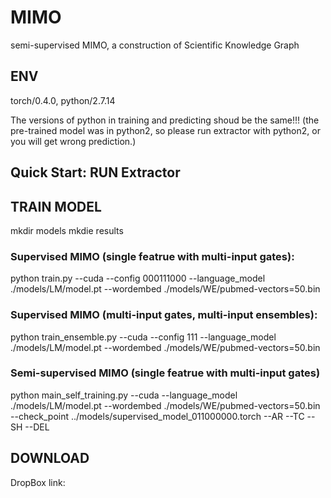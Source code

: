 # MIMO
semi-supervised MIMO, a construction of Scientific Knowledge  Graph 

## ENV

torch/0.4.0, python/2.7.14

The versions of python in training and predicting shoud be the same!!! (the pre-trained model was in python2, so please run extractor with python2, or you will get wrong prediction.) 

## Quick Start: RUN Extractor



## TRAIN MODEL

mkdir models
mkdie results

### Supervised MIMO (single featrue with multi-input gates):
 
python train.py --cuda --config 000111000 --language_model ./models/LM/model.pt --wordembed ./models/WE/pubmed-vectors=50.bin

### Supervised MIMO (multi-input gates, multi-input ensembles):

python train_ensemble.py --cuda --config 111 --language_model ./models/LM/model.pt --wordembed ./models/WE/pubmed-vectors=50.bin

### Semi-supervised MIMO (single featrue with multi-input gates)

python main_self_training.py --cuda --language_model ./models/LM/model.pt --wordembed ./models/WE/pubmed-vectors=50.bin --check_point ../models/supervised_model_011000000.torch --AR --TC --SH --DEL

## DOWNLOAD
DropBox link: 
